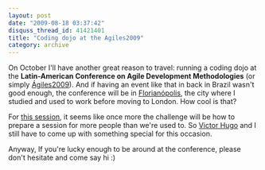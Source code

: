 ```yaml
---
layout: post
date: "2009-08-18 03:37:42"
disquss_thread_id: 41421401
title: "Coding dojo at the Agiles2009"
category: archive
---
```

On October I'll have another great reason to travel: running a coding dojo at the **Latin-American Conference on Agile Development Methodologies** (or simply [Ágiles2009](http://www.agiles2009.org/en/session.php?id=63)). And if having an event like that in back in Brazil wasn't good enough, the conference will be in [Florianópolis](http://en.wikipedia.org/wiki/Florian%C3%B3polis), the city where I studied and used to work before moving to London. How cool is that?

For [this session](http://www.agiles2009.org/en/session.php?id=63), it seems like once more the challenge will be how to prepare a session for more people than we're used to. So [Victor Hugo](http://malditacomedia.blogspot.com/) and I still have to come up with something special for this occasion.

Anyway, If you're lucky enough to be around at the conference, please don't hesitate and come say hi :)

